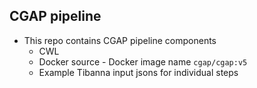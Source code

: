 ## CGAP pipeline
* This repo contains CGAP pipeline components
  * CWL
  * Docker source - Docker image name `cgap/cgap:v5`
  * Example Tibanna input jsons for individual steps

